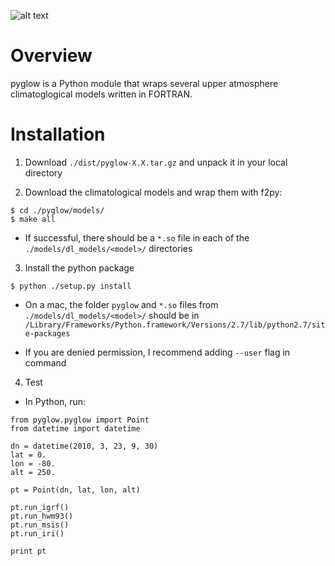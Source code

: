 ![alt text](http://remote2.csl.illinois.edu/~duly/pyglow/logo.png "pyglow")

# Overview

pyglow is a Python module that wraps several upper atmosphere climatoglogical models written in FORTRAN.

# Installation

1. Download `./dist/pyglow-X.X.tar.gz` and unpack it in your local directory

2. Download the climatological models and wrap them with f2py:

```
$ cd ./pyglow/models/
$ make all
```

* If successful, there should be a `*.so` file in each of the `./models/dl_models/<model>/` directories

3. Install the python package

```
$ python ./setup.py install 
```

* On a mac, the folder `pyglow` and `*.so` files from `./models/dl_models/<model>/` should be in `/Library/Frameworks/Python.framework/Versions/2.7/lib/python2.7/site-packages`

* If you are denied permission, I recommend adding `--user` flag in command

4.  Test

* In Python, run:

```
from pyglow.pyglow import Point
from datetime import datetime

dn = datetime(2010, 3, 23, 9, 30)
lat = 0.
lon = -80.
alt = 250.

pt = Point(dn, lat, lon, alt)

pt.run_igrf()
pt.run_hwm93()
pt.run_msis()
pt.run_iri()

print pt
```

